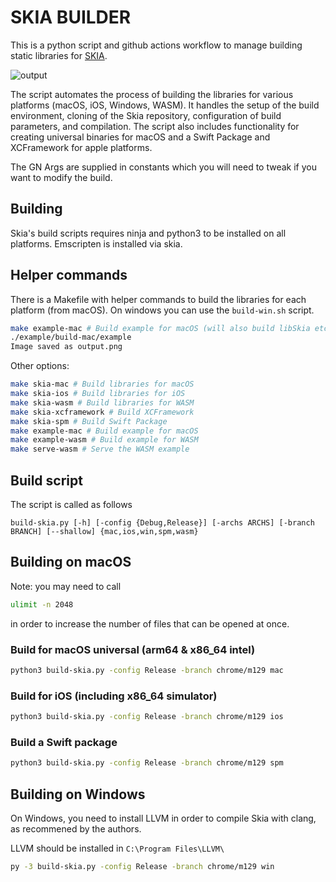 # SKIA BUILDER

This is a python script and github actions workflow to manage building static libraries for [SKIA](https://skia.org/).

![output](https://github.com/user-attachments/assets/b40cc273-272c-4f38-a64f-968327408fa5)

The script automates the process of building the libraries for various platforms (macOS, iOS, Windows, WASM). It handles the setup of the build environment, cloning of the Skia repository, configuration of build parameters, and compilation. The script also includes functionality for creating universal binaries for macOS and a Swift Package and XCFramework for apple platforms.

The GN Args are supplied in constants which you will need to tweak if you want to modify the build.

## Building

Skia's build scripts requires ninja and python3 to be installed on all platforms. Emscripten is installed via skia.

## Helper commands

There is a Makefile with helper commands to build the libraries for each platform (from macOS). On windows you can use the `build-win.sh` script.

```bash
make example-mac # Build example for macOS (will also build libSkia etc)
./example/build-mac/example
Image saved as output.png
```

Other options:
```bash
make skia-mac # Build libraries for macOS
make skia-ios # Build libraries for iOS
make skia-wasm # Build libraries for WASM
make skia-xcframework # Build XCFramework
make skia-spm # Build Swift Package
make example-mac # Build example for macOS
make example-wasm # Build example for WASM
make serve-wasm # Serve the WASM example
```

## Build script

The script is called as follows

```
build-skia.py [-h] [-config {Debug,Release}] [-archs ARCHS] [-branch BRANCH] [--shallow] {mac,ios,win,spm,wasm}
```

## Building on macOS

Note: you may need to call 

```bash
ulimit -n 2048
```

in order to increase the number of files that can be opened at once.

### Build for macOS universal (arm64 & x86_64 intel)

```bash
python3 build-skia.py -config Release -branch chrome/m129 mac
```

### Build for iOS (including x86_64 simulator)

```bash
python3 build-skia.py -config Release -branch chrome/m129 ios
```

### Build a Swift package

```bash
python3 build-skia.py -config Release -branch chrome/m129 spm
```

## Building on Windows 

On Windows, you need to install LLVM in order to compile Skia with clang, as recommened by the authors.

LLVM should be installed in `C:\Program Files\LLVM\`

```bash
py -3 build-skia.py -config Release -branch chrome/m129 win
```
